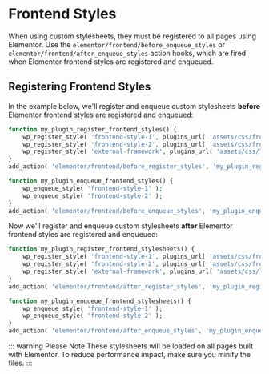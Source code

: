 # Frontend Styles

<Badge type="tip" vertical="top" text="Elementor Core" /> <Badge type="warning" vertical="top" text="Intermediate" />

When using custom stylesheets, they must be registered to all pages using Elementor. Use the `elementor/frontend/before_enqueue_styles` or `elementor/frontend/after_enqueue_styles` action hooks, which are fired when Elementor frontend styles are registered and enqueued.

## Registering Frontend Styles

In the example below, we'll register and enqueue custom stylesheets **before** Elementor frontend styles are registered and enqueued:

```php {6,12}
function my_plugin_register_frontend_styles() {
	wp_register_style( 'frontend-style-1', plugins_url( 'assets/css/frontend-style-1.css', __FILE__ ) );
	wp_register_style( 'frontend-style-2', plugins_url( 'assets/css/frontend-style-2.css', __FILE__ ), [ 'external-framework' ] );
	wp_register_style( 'external-framework', plugins_url( 'assets/css/libs/external-framework.css', __FILE__ ) );
}
add_action( 'elementor/frontend/before_register_styles', 'my_plugin_register_frontend_styles' );

function my_plugin_enqueue_frontend_styles() {
	wp_enqueue_style( 'frontend-style-1' );
	wp_enqueue_style( 'frontend-style-2' );
}
add_action( 'elementor/frontend/before_enqueue_styles', 'my_plugin_enqueue_frontend_styles' );
```

Now we'll register and enqueue custom stylesheets **after** Elementor frontend styles are registered and enqueued:

```php {6,12}
function my_plugin_register_frontend_stylesheets() {
	wp_register_style( 'frontend-style-1', plugins_url( 'assets/css/frontend-style-1.css', __FILE__ ) );
	wp_register_style( 'frontend-style-2', plugins_url( 'assets/css/frontend-style-2.css', __FILE__ ), [ 'external-framework' ] );
	wp_register_style( 'external-framework', plugins_url( 'assets/css/libs/external-framework.css', __FILE__ ) );
}
add_action( 'elementor/frontend/after_register_styles', 'my_plugin_register_frontend_stylesheets' );

function my_plugin_enqueue_frontend_stylesheets() {
	wp_enqueue_style( 'frontend-style-1' );
	wp_enqueue_style( 'frontend-style-2' );
}
add_action( 'elementor/frontend/after_enqueue_styles', 'my_plugin_enqueue_frontend_stylesheets' );
```

::: warning Please Note
These stylesheets will be loaded on all pages built with Elementor. To reduce performance impact, make sure you minify the files.
:::

